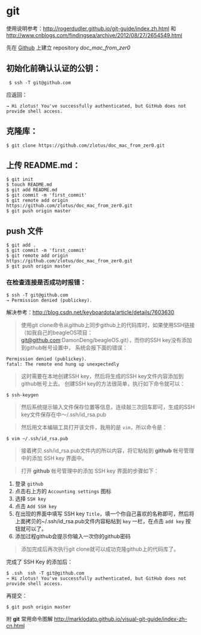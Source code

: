 # git

使用说明参考：<http://rogerdudler.github.io/git-guide/index.zh.html> 和 <http://www.cnblogs.com/findingsea/archive/2012/08/27/2654549.html>

先在 [Github](https://github.com/) 上建立 repository *doc_mac_from_zer0*

## 初始化前确认认证的公钥：

     $ ssh -T git@github.com
应返回：

    → Hi zlotus! You've successfully authenticated, but GitHub does not provide shell access.

## 克隆库：

    $ git clone https://github.com/zlotus/doc_mac_from_zer0.git
    
## 上传 README.md：

    $ git init
    $ touch README.md
    $ git add README.md
    $ git commit -m 'first_commit'
    $ git remote add origin https://github.com/zlotus/doc_mac_from_zer0.git
    $ git push origin master
    
## push 文件

    $ git add .
    $ git commit -m 'first_commit'
    $ git remote add origin https://github.com/zlotus/doc_mac_from_zer0.git
    $ git push origin master


### 在检查连接是否成功时报错：

    $ ssh -T git@github.com
    → Permission denied (publickey).

    
解决参考：<http://blog.csdn.net/keyboardota/article/details/7603630>

> 使用git clone命令从github上同步github上的代码库时，如果使用SSH链接（如我自己的beagleOS项目：git@github.com:DamonDeng/beagleOS.git），而你的SSH key没有添加到github帐号设置中，
> 系统会报下面的错误：
> 
    Permission denied (publickey).
    fatal: The remote end hung up unexpectedly

> 这时需要在本地创建SSH key，然后将生成的SSH key文件内容添加到github帐号上去。
> 创建SSH key的方法很简单，执行如下命令就可以：
>
    $ ssh-keygen

> 然后系统提示输入文件保存位置等信息，连续敲三次回车即可，生成的SSH key文件保存在中～/.ssh/id_rsa.pub

> 然后用文本编辑工具打开该文件，我用的是 `vim`，所以命令是：
>
    $ vim ~/.ssh/id_rsa.pub

> 接着拷贝.ssh/id_rsa.pub文件内的所以内容，将它粘帖到 **github** 帐号管理中的添加 SSH key 界面中。

> 打开 **github** 帐号管理中的添加 SSH key 界面的步骤如下：
> 
1. 登录 `github`
2. 点击右上方的 `Accounting settings` 图标
3. 选择 `SSH key`
4. 点击 `Add SSH key`
5. 在出现的界面中填写 SSH key `Title`，填一个你自己喜欢的名称即可，然后将上面拷贝的~/.ssh/id_rsa.pub文件内容粘帖到 `key` 一栏，在点击 `add key` 按钮就可以了。
6. 添加过程github会提示你输入一次你的github密码

> 添加完成后再次执行git clone就可以成功克隆github上的代码库了。

完成了 SSH Key 的添加后：

    $ .ssh  ssh -T git@github.com           
    → Hi zlotus! You've successfully authenticated, but GitHub does not provide shell access.

再提交：

    $ git push origin master

附 **git** 常用命令图解 <http://marklodato.github.io/visual-git-guide/index-zh-cn.html>